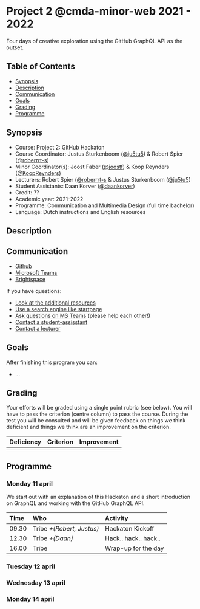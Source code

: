 # Project 2 @cmda-minor-web 2021 - 2022

Four days of creative exploration using the GitHub GraphQL API as the outset.

## Table of Contents
- [Synopsis](#synopsis)
- [Description](#description)
- [Communication](#communication)
- [Goals](#goals)
- [Grading](#grading)
- [Programme](#programme)

## Synopsis
- Course: Project 2: GitHub Hackaton
- Course Coordinator: Justus Sturkenboom ([@ju5tu5](https://github.com/ju5tu5)) & Robert Spier ([@roberrrt-s](https://github.com/roberrrt-s))
- Minor Coordinator(s): Joost Faber ([@joostf](https://github.com/joostf)) & Koop Reynders ([@KoopReynders](https://github.com/KoopReynders))
- Lecturers: Robert Spier ([@roberrrt-s](https://github.com/roberrrt-s) & Justus Sturkenboom ([@ju5tu5](https://github.com/ju5tu5))
- Student Assistants: Daan Korver ([@daankorver](https://github.com/DaanKorver))
- Credit: ??
- Academic year: 2021-2022
- Programme: Communication and Multimedia Design (full time bachelor)
- Language: Dutch instructions and English resources

## Description

## Communication
- [Github](https://github.com/cmda-minor-web/progressive-web-apps-2122)
- [Microsoft Teams](https://teams.microsoft.com/l/channel/19%3aacf0946687dc4ba9a9400fb7c6d7a81c%40thread.tacv2/05%2520-%2520Progressive%2520Web%2520Apps)
- [Brightspace](https://dlo.mijnhva.nl/d2l/home/324147)

If you have questions:
- [Look at the additional resources]()
- [Use a search engine like startpage](https://www.startpage.com/)
- [Ask questions on MS Teams](https://teams.microsoft.com/l/channel/19%3a2b5ac900b14c4b68a31dc5dbb380dcbe%40thread.tacv2/06%2520-%2520Real%2520Time%2520web) (please help each other!)
- [Contact a student-assisstant](#synopsis)
- [Contact a lecturer](#synopsis)

## Goals
After finishing this program you can:
- ...

## Grading
Your efforts will be graded using a single point rubric (see below). You will have to pass the criterion (centre column) to pass the course. During the test you will be consulted and will be given feedback on things we think deficient and things we think are an improvement on the criterion.

| Deficiency | Criterion | Improvement |
|:--|:--|:--|
|   |   |   |

## Programme

### Monday 11 april
We start out with an explanation of this Hackaton and a short introduction on GraphQL and working with the GitHub GraphQL API.

| Time | Who | Activity |
|:--|:--|:--|
| 09.30 | Tribe *+(Robert, Justus)* | Hackaton Kickoff |
| 12.30 | Tribe *+(Daan)* | Hack.. hack.. hack.. |
| 16.00 | Tribe | Wrap-up for the day |

### Tuesday 12 april


### Wednesday 13 april


### Monday 14 april


<!-- Here are some hints for your project! -->

<!-- Start out with a title and a description -->

<!-- Add a nice image here at the end of the week, showing off your shiny frontend 📸 -->

<!-- Add a link to your live demo in Github Pages 🌐-->

<!-- replace the code in the /docs folder with your own, so you can showcase your work with GitHub Pages 🌍 -->

<!-- Maybe a table of contents here? 📚 -->

<!-- ☝️ replace this description with a description of your own work -->

<!-- How about a section that describes how to install this project? 🤓 -->

<!-- ...but how does one use this project? What are its features 🤔 -->

<!-- ...you should implement an explanation of client- server rendering choices 🍽 -->

<!-- ...and an activity diagram including the Service Worker 📈 -->

<!-- This would be a good place for a list of enhancements to optimize the critical render path implemented your app  -->

<!-- Maybe a checklist of done stuff and stuff still on your wishlist? ✅ -->

<!-- We all stand on the shoulders of giants, please link all the sources you used in to create this project. -->

<!-- How about a license here? When in doubt use GNU GPL v3. 📜  -->
